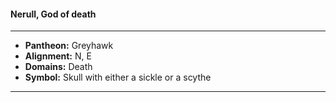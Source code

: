 #### Nerull, God of death
___

- **Pantheon:** Greyhawk
- **Alignment:** N, E
- **Domains:** Death
- **Symbol:** Skull with either a sickle or a scythe
___
